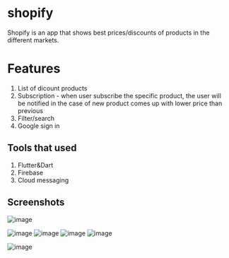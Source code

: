 # shopify

Shopify is an app that shows best prices/discounts of products in the different markets. 

# Features
1. List of dicount products
2. Subscription - when user subscribe the specific product, the user will be notified in the case of new product comes up with lower price than previous
3. Filter/search
4. Google sign in

## Tools that used
1. Flutter&Dart
2. Firebase 
3. Cloud messaging 


## Screenshots

![image](https://user-images.githubusercontent.com/91821159/215493563-5cbc1715-3b19-4624-9b6f-a32e7569d487.png)

![image](https://user-images.githubusercontent.com/91821159/215491938-934b781a-158a-43d3-b84a-ac96c8e824d4.png)
![image](https://user-images.githubusercontent.com/91821159/215491962-c5e6603a-2ea7-4950-8339-07f82b5957d4.png)
![image](https://user-images.githubusercontent.com/91821159/215491993-58eb8dba-b3d5-4d60-a469-be5fa697ab8b.png)
![image](https://user-images.githubusercontent.com/91821159/215492012-16d5f8a8-fc8c-4098-9f81-6780f45f652a.png)



![image](https://user-images.githubusercontent.com/91821159/215314413-2e32afd9-390b-4a39-9e88-c834be250f1a.png)

